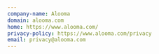 ```yaml
---
company-name: Alooma
domain: alooma.com
home: https://www.alooma.com/
privacy-policy: https://www.alooma.com/privacy
email: privacy@alooma.com
---
```




